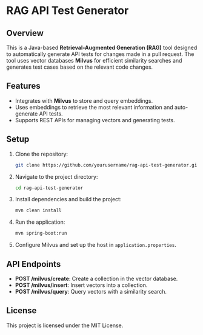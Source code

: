 # RAG API Test Generator

## Overview

This is a Java-based **Retrieval-Augmented Generation (RAG)** tool designed to automatically generate API tests for changes made in a pull request. The tool uses vector databases **Milvus** for efficient similarity searches and generates test cases based on the relevant code changes.

## Features

- Integrates with **Milvus** to store and query embeddings.
- Uses embeddings to retrieve the most relevant information and auto-generate API tests.
- Supports REST APIs for managing vectors and generating tests.

## Setup

1. Clone the repository:
    ```bash
    git clone https://github.com/yourusername/rag-api-test-generator.git
    ```

2. Navigate to the project directory:
    ```bash
    cd rag-api-test-generator
    ```

3. Install dependencies and build the project:
    ```bash
    mvn clean install
    ```

4. Run the application:
    ```bash
    mvn spring-boot:run
    ```

5. Configure Milvus and set up the host in `application.properties`.

## API Endpoints

- **POST /milvus/create**: Create a collection in the vector database.
- **POST /milvus/insert**: Insert vectors into a collection.
- **POST /milvus/query**: Query vectors with a similarity search.

## License

This project is licensed under the MIT License.

